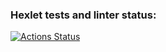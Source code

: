 ### Hexlet tests and linter status:
[![Actions Status](https://github.com/nikos1991/frontend-project-44/actions/workflows/hexlet-check.yml/badge.svg)](https://github.com/nikos1991/frontend-project-44/actions)